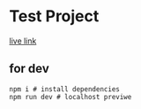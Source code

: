 # Test Project

[live link](https://good-good.netlify.app/)

## for dev
```
npm i # install dependencies
npm run dev # localhost previwe
```